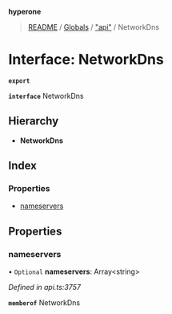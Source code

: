 **hyperone**

> [README](../README.md) / [Globals](../globals.md) / ["api"](../modules/_api_.md) / NetworkDns

# Interface: NetworkDns

**`export`** 

**`interface`** NetworkDns

## Hierarchy

* **NetworkDns**

## Index

### Properties

* [nameservers](_api_.networkdns.md#nameservers)

## Properties

### nameservers

• `Optional` **nameservers**: Array\<string>

*Defined in api.ts:3757*

**`memberof`** NetworkDns
